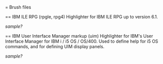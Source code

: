 = Brush files

== IBM ILE RPG (rpgle, rpg4)
Highlighter for IBM ILE RPG up to version 6.1.

_sample?_

== IBM User Interface Manager markup (uim)
Highlighter for IBM's User Interface Manager for IBM i / i5 OS / OS/400. Used to define help for i5 OS commands, and for defining UIM display panels.

_sample?_
